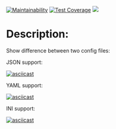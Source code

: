 [![Maintainability](https://api.codeclimate.com/v1/badges/a99a88d28ad37a79dbf6/maintainability)](https://codeclimate.com/github/VladFiliucov/frontend-project-lvl2)
[![Test Coverage](https://api.codeclimate.com/v1/badges/9342f5e640a6c0131db4/test_coverage)](https://codeclimate.com/github/VladFiliucov/frontend-project-lvl2/test_coverage)
[![](https://github.com/vladfiliucov/frontend-project-lvl2/workflows/CI/badge.svg)](https://github.com/VladFiliucov/frontend-project-lvl2/actions)

# Description:

Show difference between two config files:

JSON support:

[![asciicast](https://asciinema.org/a/iBIbLaQWo33WiSNAvLS3xxbvd.svg)](https://asciinema.org/a/iBIbLaQWo33WiSNAvLS3xxbvd?autoplay=1&theme=solarized-light)

YAML support:

[![asciicast](https://asciinema.org/a/5yeHN4PlmPlxbsnnciW4TvWrm.svg)](https://asciinema.org/a/5yeHN4PlmPlxbsnnciW4TvWrm?autoplay=1&theme=solarized-light)

INI support:

[![asciicast](https://asciinema.org/a/Yvufcn6ohIClfXTzzXQPqS1PS.svg)](https://asciinema.org/a/Yvufcn6ohIClfXTzzXQPqS1PS?autoplay=1&theme=solarized-light)
